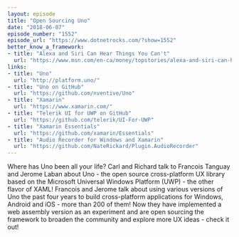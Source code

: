 ```yaml
---
layout: episode
title: "Open Sourcing Uno"
date: "2018-06-07"
episode_number: "1552"
episode_url: "https://www.dotnetrocks.com/?show=1552"
better_know_a_framework:
- title: "Alexa and Siri Can Hear Things You Can't"
  url: "https://www.msn.com/en-ca/money/topstories/alexa-and-siri-can-hear-this-hidden-command-you-can’t/ar-AAx40Ja?li=AAggNb9"
links:
- title: "Uno"
  url: "http://platform.uno/"
- title: "Uno on GitHub"
  url: "https://github.com/nventive/Uno"
- title: "Xamarin"
  url: "https://www.xamarin.com/"
- title: "Telerik UI for UWP on GitHub"
  url: "https://github.com/telerik/UI-For-UWP"
- title: "Xamarin Essentials"
  url: "https://github.com/xamarin/Essentials"
- title: "Audio Recorder for Windows and Xamarin"
  url: "https://github.com/NateRickard/Plugin.AudioRecorder"
---
```


Where has Uno been all your life? Carl and Richard talk to Francois Tanguay and Jerome Laban about Uno - the open source cross-platform UX library based on the Microsoft Universal Windows Platform (UWP) - the other flavor of XAML! Francois and Jerome talk about using various versions of Uno the past four years to build cross-platform applications for Windows, Android and iOS - more than 200 of them! Now they have implemented a web assembly version as an experiment and are open sourcing the framework to broaden the community and explore more UX ideas - check it out!
